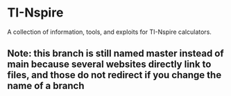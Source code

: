 # TI-Nspire
A collection of information, tools, and exploits for TI-Nspire calculators. 

## Note: this branch is still named master instead of main because several websites directly link to files, and those do not redirect if you change the name of a branch
